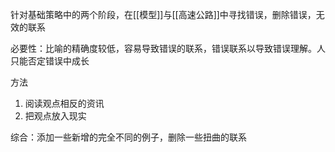 针对基础策略中的两个阶段，在[[模型]]与[[高速公路]]中寻找错误，删除错误，无效的联系

必要性：比喻的精确度较低，容易导致错误的联系，错误联系以导致错误理解。人只能否定错误中成长

方法
1. 阅读观点相反的资讯
2. 把观点放入现实

综合：添加一些新增的完全不同的例子，删除一些扭曲的联系
